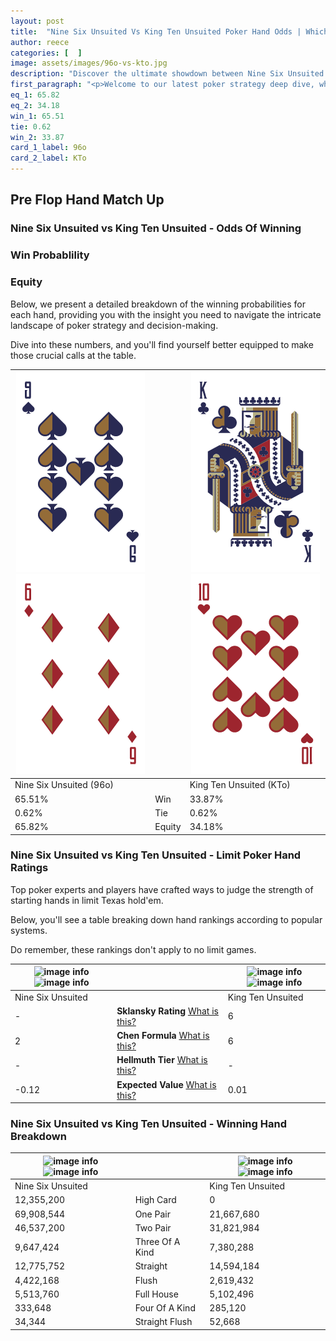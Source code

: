 ```yaml
---
layout: post
title:  "Nine Six Unsuited Vs King Ten Unsuited Poker Hand Odds | Which Is The Better Hand In Poker? A Complete Guide"
author: reece
categories: [  ]
image: assets/images/96o-vs-kto.jpg
description: "Discover the ultimate showdown between Nine Six Unsuited and King Ten Unsuited in poker! Uncover the odds, strategies, and scenarios where one hand triumphs over the other. Get ready to up your poker game with this thrilling analysis."
first_paragraph: "<p>Welcome to our latest poker strategy deep dive, where we're pitting two distinct hands against each other in a high-stakes showdown: Nine Six Unsuited vs King Ten Unsuited.</p><p>In the dynamic world of poker, every decision counts, and knowing which hand holds the upper hand is key to your success at the table.</p><p>In this article, we'll dissect these two hands, explore the scenarios where one dominates the other, and equip you with the knowledge to make strategic choices that can tip the odds in your favor.</p><p>Get ready to unravel the intriguing dynamics of these poker hands and elevate your game to new heights.</p>"
eq_1: 65.82
eq_2: 34.18
win_1: 65.51
tie: 0.62
win_2: 33.87
card_1_label: 96o
card_2_label: KTo
---
```




[comment]: # (sp0)

## Pre Flop Hand Match Up

<div class="table hand-ratings" markdown="1"> 



### Nine Six Unsuited vs King Ten Unsuited - Odds Of Winning


  
<div class="row graphs"> 
<div class="col-lg-6">
    <h3>Win Probablility</h3>
    <canvas id="WinChart"></canvas>
</div>
<div class="col-lg-6">
    <h3>Equity</h3>
    <canvas id="EquityChart"></canvas>
</div>
</div>

  Below, we present a detailed breakdown of the winning probabilities for each hand, providing you with the insight you need to navigate the intricate landscape of poker strategy and decision-making. 

Dive into these numbers, and you'll find yourself better equipped to make those crucial calls at the table.


    
| ![image info](assets/images/hand1/9.png) ![image info](assets/images/hand1/6o.png) |  | ![image info](assets/images/hand2/k.png) ![image info](assets/images/hand2/to.png) |
| -------- | -------- | -------- |
| Nine Six Unsuited (96o) |  | King Ten Unsuited (KTo) |
| 65.51% | Win | 33.87% |
| 0.62% | Tie | 0.62% |
| 65.82% | Equity | 34.18% |




[comment]: # (sp1)



### Nine Six Unsuited vs King Ten Unsuited - Limit Poker Hand Ratings

Top poker experts and players have crafted ways to judge the strength of starting hands in limit Texas hold'em. 

Below, you'll see a table breaking down hand rankings according to popular systems. 

Do remember, these rankings don't apply to no limit games.


    
| ![image info](https://www.riverpairs.com/assets/images/hand1/9.png) ![image info](https://www.riverpairs.com/assets/images/hand1/6o.png) |  | ![image info](https://www.riverpairs.com/assets/images/hand2/k.png) ![image info](https://www.riverpairs.com/assets/images/hand2/to.png) |
| -------- | -------- | -------- |
| Nine Six Unsuited |  | King Ten Unsuited |
| - | **Sklansky Rating** [What is this?](/sklansky-rating-explained) | 6 |
| 2 | **Chen Formula** [What is this?](/chen-formula-explained) | 6 |
| - | **Hellmuth Tier** [What is this?](/Hellmuth-tier-explained) | - |
| -0.12 | **Expected Value** [What is this?](/expected-value-explained) | 0.01 |




[comment]: # (sp2)



### Nine Six Unsuited vs King Ten Unsuited - Winning Hand Breakdown


    
| ![image info](https://www.riverpairs.com/assets/images/hand1/9.png) ![image info](https://www.riverpairs.com/assets/images/hand1/6o.png) |  | ![image info](https://www.riverpairs.com/assets/images/hand2/k.png) ![image info](https://www.riverpairs.com/assets/images/hand2/to.png) |
| -------- | -------- | -------- |
| Nine Six Unsuited |  | King Ten Unsuited |
| 12,355,200 | High Card | 0 |
| 69,908,544 | One Pair | 21,667,680 |
| 46,537,200 | Two Pair | 31,821,984 |
| 9,647,424 | Three Of A Kind | 7,380,288 |
| 12,775,752 | Straight | 14,594,184 |
| 4,422,168 | Flush | 2,619,432 |
| 5,513,760 | Full House | 5,102,496 |
| 333,648 | Four Of A Kind | 285,120 |
| 34,344 | Straight Flush | 52,668 |




[comment]: # (sp3)



</div>

[comment]: # (sp4)



[comment]: # (sp5)

